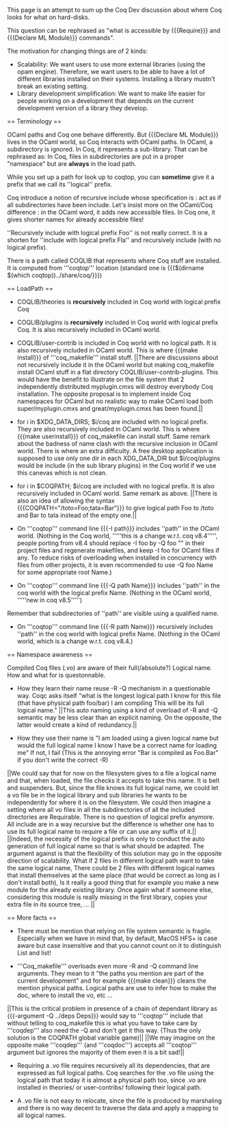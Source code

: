 This page is an attempt to sum up the Coq Dev discussion about where Coq looks for what on hard-disks.

This question can be rephrased as "what is accessible by {{{Require}}} and {{{Declare ML Module}}} commands".

The motivation for changing things are of 2 kinds:
 * Scalability: We want users to use more external libraries (using the opam engine). Therefore, we want users to be able to have a lot of different libraries installed on their systems. Installing a library mustn't break an existing setting.
 * Library development simplification: We want to make life easier for people working on a development that depends on the current development version of a library they develop.

== Terminology ==

OCaml paths and Coq one behave differently. But {{{Declare ML Module}}} lives in the OCaml world, so Coq interacts with OCaml paths.
In OCaml, a subdirectory is ignored. In Coq, it represents a sub-library. That can be rephrased as: In Coq, files in subdirectories are put in a proper "namespace" but are __always__ in the load path.

While you set up a path for look up to coqtop, you can __sometime__ give it a prefix that we call its ''logical'' prefix.

Coq introduce a notion of recursive include whose specification is : act as if all subdirectories have been include.
Let's insist more on the OCaml/Coq difference : in the OCaml word, it adds new accessible files. In Coq one, it gives shorter names for already accessible files!

''Recursively include with logical prefix Foo'' is not really correct. It is a shorten for ''include with logical prefix Fla'' and recursively include (with no logical prefix).

There is a path called COQLIB that represents where Coq stuff are installed. It is computed from '''coqtop''' location (standard one is {{{$(dirname $(which coqtop))../share/coq/}}})

== LoadPath ==

 * COQLIB/theories is __recursively__ included in Coq world with logical prefix Coq 
 * COQLIB/plugins is __recursively__ included in Coq world with logical prefix Coq. It is also recursively included in OCaml world.
 * COQLIB/user-contrib is included in Coq world with no logical path. It is also recursively included in OCaml world.
 This is where {{{make install}}} of '''coq_makefile''' install stuff.
 ||There are discussions about not recursively include it in the OCaml world but making coq_makefile install OCaml stuff in a flat directory COQLIB/user-contrib-plugins. This would have the benefit to illustrate on the file system that 2 independently distributed myplugin.cmxs will destroy everybody Coq installation. The opposite proposal is to implement inside Coq namespaces for OCaml but no realistic way to make OCaml load both super/myplugin.cmxs and great/myplugin.cmxs has been found.||

 * for i in $XDG_DATA_DIRS; $i/coq are included with no logical prefix. They are also recursively included in OCaml world.
 This is where {{{make userinstall}}} of coq_makefile can install stuff.
 Same remark about the badness of name clash with the recursive inclusion in OCaml world. There is where an extra difficulty. A free desktop application is supposed to use only one dir in each XDG_DATA_DIR but $i/coq/plugins would be include (in the sub library plugins) in the Coq world if we use this canevas which is not clean.

 * for i in $COQPATH; $i/coq are included with no logical prefix. It is also recursively included in OCaml world.
 Same remark as above.
 ||There is also an idea of allowing the syntax {{{COQPATH="/toto=Foo;tata=Bar"}}} to give logical path Foo to /toto and Bar to tata instead of the empty one.||

 * On '''coqtop''' command line {{{-I path}}} includes ''path'' in the OCaml world. (Nothing in the Coq world, '''''this is a change w.r.t. coq v8.4''''', people porting from v8.4 should replace -I foo by -Q foo "" in their project files and regenerate makefiles, and keep -I foo for OCaml files if any. To reduce risks of overloading when installed in concurrency with files from other projects, it is even recommended to use -Q foo Name for some appropriate root Name.)

 * On '''coqtop''' command line {{{-Q path Name}}} includes ''path'' in the coq world with the logical prefix Name. (Nothing in the OCaml world, '''''new in coq v8.5''''')

 Remember that subdirectories of ''path'' are visible using a qualified name.

 * On '''coqtop''' command line {{{-R path Name}}} recursively includes ''path'' in the coq world with logical prefix Name. (Nothing in the OCaml world, which is a change w.r.t. coq v8.4.)

== Namespace awareness ==

Compiled Coq files (.vo) are aware of their full(/absolute?) Logical name. How and what for is questonnable.

 * How they learn their name reuse -R -Q mechanism in a questionable way. Coqc asks itself "what is the longest logical path I know for this file (that have physical path foo/bar) I am compiling This will be its full logical name."
 ||This auto naming using a kind of overload of -R and -Q semantic may be less clear than an explicit naming. On the opposite, the latter would create a kind of redundancy.||

 * How they use their name is "I am loaded using a given logical name but would the full logical name I know I have be a correct name for loading me" If not, I fail (This is the annoying error "Bar is compiled as Foo.Bar" if you don't write the correct -R)

 ||We could say that for now on the filesystem gives to a file a logical name and that, when loaded, the file checks it accepts to take this name. It is belt and suspenders. But, since the file knows its full logical name, we could let a vo file be in the logical library and sub libraries he wants to be independently for where it is on the filesystem. We could then imagine a setting where all vo files in all the subdirectories of all the included directories are Requirable. There is no question of logical prefix anymore. All include are in a way recursive but the difference is whether one has to use its full logical name to require a file or can use any suffix of it.||
 ||Indeed, the necessity of the logical prefix is only to conduct the auto generation of full logical name so that is what should be adapted. The argument against is that the flexibility of this solution may go in the opposite direction of scalability. What if 2 files in different logical path want to take the same logical name, There could be 2 files with different logical names that install themselves at the same place (that would be correct as long as I don't install both), Is it really a good thing that for example you make a new module for the already existing library. Once again what if someone else, considering this module is really missing in the first library, copies your extra file in its source tree, ... ||

== More facts ==
 * There must be mention that relying on file system semantic is fragile. Especially when we have in mind that, by default, MacOS HFS+ is case aware but case insensitive and that you cannot count on it to distinguish List and list!

 * '''Coq_makefile''' overloads even more -R and -Q command line arguments. They mean to it "the paths you mention are part of the current development" and for example {{{make clean}}} cleans the mention physical paths. Logical paths are use to infer how to make the doc, where to install the vo, etc ...

 ||This is the critical problem in presence of a chain of dependant library as {{{-argument -Q ../deps Deps}}} would say to '''coqtop''' include that without telling to coq_makefile this is what you have to take care by '''coqdep''' also need the -Q and don't get it this way. (Thus the only solution is the COQPATH global variable game)||
 ||We may imagine on the opposite make '''coqdep''' (and '''coqdoc''') accepts all '''coqtop''' argument but ignores the majority of them even it is a bit sad!||

 * Requiring a .vo file requires recursively all its dependencies, that are expressed as full logical paths.  Coq searches for the .vo file using the logical
   path that today it is almost a physical path too, since .vo are installed in theories/ or user-contribs/ following their logical path. 

 * A .vo file is not easy to relocate, since the file is produced by marshaling and there is no way decent to traverse the data and apply a mapping to all 
   logical names.
